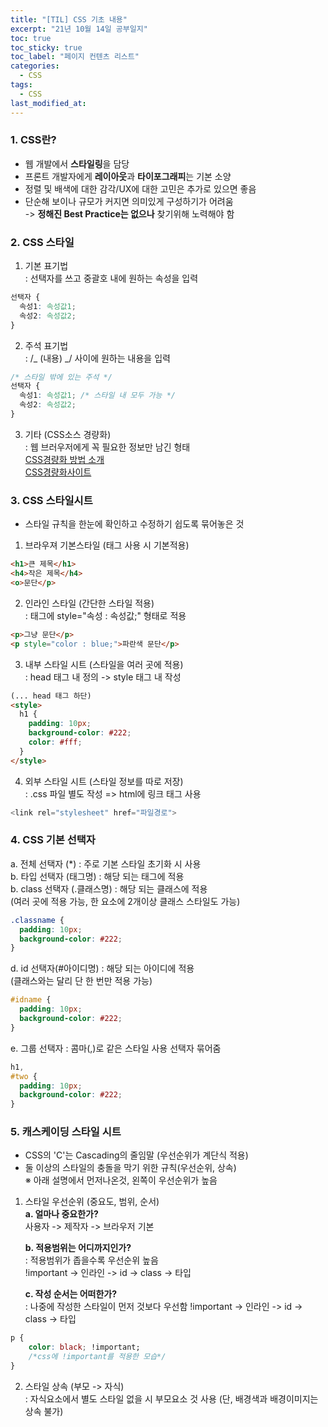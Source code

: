 ```yaml
---
title: "[TIL] CSS 기초 내용"
excerpt: "21년 10월 14일 공부일지"
toc: true
toc_sticky: true
toc_label: "페이지 컨텐츠 리스트"
categories:
  - CSS
tags:
  - CSS
last_modified_at:
---
```


### **1. CSS란?**

- 웹 개발에서 **스타일링**을 담당
- 프론트 개발자에게 **레이아웃**과 **타이포그래피**는 기본 소양
- 정렬 및 배색에 대한 감각/UX에 대한 고민은 추가로 있으면 좋음
- 단순해 보이나 규모가 커지면 의미있게 구성하기가 어려움  
  -> **정해진 Best Practice는 없으나** 찾기위해 노력해야 함

### **2. CSS 스타일**

1. 기본 표기법  
   : 선택자를 쓰고 중괄호 내에 원하는 속성을 입력

```css
선택자 {
  속성1: 속성값1;
  속성2: 속성값2;
}
```

2. 주석 표기법  
   : /_ (내용) _/ 사이에 원하는 내용을 입력

```css
/* 스타일 밖에 있는 주석 */
선택자 {
  속성1: 속성값1; /* 스타일 내 모두 가능 */
  속성2: 속성값2;
}
```

3. 기타 (CSS소스 경량화)  
    : 웹 브러우저에게 꼭 필요한 정보만 남긴 형태  
   [CSS경량화 방법 소개](https://blog.logrocket.com/the-complete-best-practices-for-minifying-css/)  
   [CSS경량화사이트](https://csscompressor.com/)

### **3. CSS 스타일시트**

- 스타일 규칙을 한눈에 확인하고 수정하기 쉽도록 묶어놓은 것

1. 브라우져 기본스타일 (태그 사용 시 기본적용)

```html
<h1>큰 제목</h1>
<h4>작은 제목</h4>
<o>문단</p>
```

2. 인라인 스타일 (간단한 스타일 적용)  
   : 태그에 style="속성 : 속성값;" 형태로 적용

```html
<p>그냥 문단</p>
<p style="color : blue;">파란색 문단</p>
```

3. 내부 스타일 시트 (스타일을 여러 곳에 적용)  
   : head 태그 내 정의 -> style 태그 내 작성

```html
(... head 태그 하단)
<style>
  h1 {
    padding: 10px;
    background-color: #222;
    color: #fff;
  }
</style>
```

4. 외부 스타일 시트 (스타일 정보를 따로 저장)  
   : .css 파일 별도 작성 => html에 링크 태그 사용

```javascript
<link rel="stylesheet" href="파일경로">
```

### **4. CSS 기본 선택자**

a. 전체 선택자 (\*) : 주로 기본 스타일 초기화 시 사용  
b. 타입 선택자 (태그명) : 해당 되는 태그에 적용  
b. class 선택자 (.클래스명) : 해당 되는 클래스에 적용  
 (여러 곳에 적용 가능, 한 요소에 2개이상 클래스 스타일도 가능)

```css
.classname {
  padding: 10px;
  background-color: #222;
}
```

d. id 선택자(#아이디명) : 해당 되는 아이디에 적용  
 (클래스와는 달리 단 한 번만 적용 가능)

```css
#idname {
  padding: 10px;
  background-color: #222;
}
```

e. 그룹 선택자 : 콤마(,)로 같은 스타일 사용 선택자 묶어줌

```css
h1,
#two {
  padding: 10px;
  background-color: #222;
}
```

### **5. 캐스케이딩 스타일 시트**

- CSS의 'C'는 Cascading의 줄임말 (우선순위가 계단식 적용)
- 둘 이상의 스타일의 충돌을 막기 위한 규칙(우선순위, 상속)  
  ※ 아래 설명에서 먼저나온것, 왼쪽이 우선순위가 높음

1.  스타일 우선순위 (중요도, 범위, 순서)  
     **a. 얼마나 중요한가?**  
     사용자 -> 제작자 -> 브라우저 기본

    **b. 적용범위는 어디까지인가?**  
    : 적용범위가 좁을수록 우선순위 높음  
    !important -> 인라인 -> id -> class -> 타입

    **c. 작성 순서는 어떠한가?**  
    : 나중에 작성한 스타일이 먼저 것보다 우선함
    !important -> 인라인 -> id -> class -> 타입

```css
p {
	color: black; !important;
	/*css에 !important를 적용한 모습*/
}
```

2.  스타일 상속 (부모 -> 자식)  
    : 자식요소에서 별도 스타일 없을 시 부모요소 것 사용
    (단, 배경색과 배경이미지는 상속 불가)
